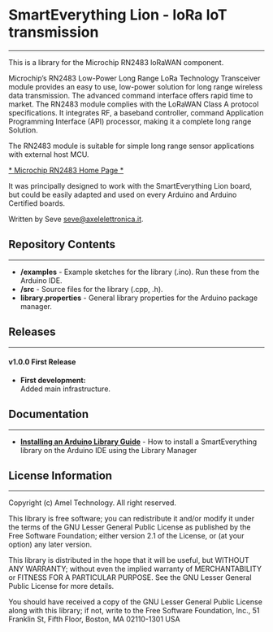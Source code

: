 # SmartEverything Lion - loRa IoT transmission
----

This is a library for the Microchip RN2483 loRaWAN component.

Microchip’s RN2483 Low-Power Long Range LoRa Technology Transceiver module
provides an easy to use, low-power solution for long range wireless data transmission. 
The advanced command interface offers rapid time to market.
The RN2483 module complies with the LoRaWAN Class A protocol specifications. 
It integrates RF, a baseband controller, command Application Programming Interface (API) processor, 
making it a complete long range Solution.

The RN2483 module is suitable for simple long range sensor applications with external host MCU.


[* Microchip RN2483 Home Page *](http://www.microchip.com/wwwproducts/en/RN2483)


It was principally designed to work with the SmartEverything Lion board, but could
be easily adapted and used on every Arduino and Arduino Certified boards.

Written by Seve <seve@axelelettronica.it>.

## Repository Contents
-------------------
* **/examples** - Example sketches for the library (.ino). Run these from the Arduino IDE.
* **/src** - Source files for the library (.cpp, .h).
* **library.properties** - General library properties for the Arduino package manager.

## Releases  
---  
#### v1.0.0 First Release  
* **First development:**  
    Added main infrastructure.  
 
## Documentation
--------------

* **[Installing an Arduino Library Guide](http://www.arduino.cc/en/Guide/Libraries#toc3)** - How to install a SmartEverything library on the Arduino IDE using the Library Manager


## License Information
-------------------

Copyright (c) Amel Technology. All right reserved.

This library is free software; you can redistribute it and/or
modify it under the terms of the GNU Lesser General Public
License as published by the Free Software Foundation; either
version 2.1 of the License, or (at your option) any later version.

This library is distributed in the hope that it will be useful,
but WITHOUT ANY WARRANTY; without even the implied warranty of
MERCHANTABILITY or FITNESS FOR A PARTICULAR PURPOSE. See the GNU
Lesser General Public License for more details.

You should have received a copy of the GNU Lesser General Public
License along with this library; if not, write to the Free Software
Foundation, Inc., 51 Franklin St, Fifth Floor, Boston, MA 02110-1301 USA
